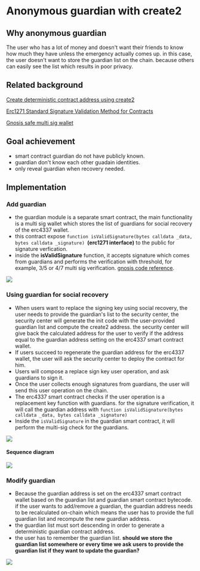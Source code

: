 # Anonymous guardian with create2

## Why anonymous guardian

The user who has a lot of money and doesn't want their friends to know how much they have unless the emergency actually comes up. in this case, the user doesn't want to store the guardian list on the chain. because others can easily see the list which results in poor privacy.

## Related background

[Create deterministic contract address using create2](https://eips.ethereum.org/EIPS/eip-1014)

[Erc1271 Standard Signature Validation Method for Contracts](https://eips.ethereum.org/EIPS/eip-1271)

[Gnosis safe multi sig wallet](https://github.com/safe-global/safe-contracts/blob/c36bcab46578a442862d043e12a83fec41143dec/contracts/GnosisSafe.sol#L240)

## Goal achievement

- smart contract guardian do not have publicly known.
- guardian don't know each other guadain identities.
- only reveal guardian when recovery needed.


## Implementation

### Add guardian

* the guardian module is a separate smart contract, the main functionality is a multi sig wallet which stores the list of guardians for social recovery of the erc4337 wallet.
* this contract expose ```function isValidSignature(bytes calldata _data, bytes calldata _signature) ```**(erc1271 interface)** to the public for signature verfication.
* inside the **isValidSignature** function, it accepts signature which comes from guardians and performs the verification with threshold, for example, 3/5 or 4/7 multi sig verification. [gnosis code reference](https://github.com/safe-global/safe-contracts/blob/c36bcab46578a442862d043e12a83fec41143dec/contracts/GnosisSafe.sol#L240).



![](https://hackmd.io/_uploads/HyrunBANo.png)


### Using guardian for social recovery


* When users want to replace the signing key using social recovery, the user needs to provide the guardian's list to the security center, the security center will generate the init code with the user-provided guardian list and compute the create2 address. the security center will give back the calculated address for the user to verify if the address equal to the guardian address setting on the erc4337 smart contract wallet.
* If users succeed to regenerate the guardian address for the erc4337 wallet, the user will ask the security center to deploy the contract for him.
* Users will compose a replace sign key user operation, and ask guardians to sign it.
* Once the user collects enough signatures from guardians, the user will send this user operation on the chain.
* The erc4337 smart contract checks if the user operation is a replacement key function with guardians. for the signature verification, it will call the guardian address with  ```function isValidSignature(bytes calldata _data, bytes calldata _signature) ```  
* Inside the ```isValidSignature``` in the guardian smart contract, it will perform the multi-sig check for the guardians.


![](https://hackmd.io/_uploads/S1OviLC4o.png)


#### Sequence diagram



![](https://hackmd.io/_uploads/BknPSI0Ej.png)


### Modify guardian

* Because the guardian address is set on the erc4337 smart contract wallet based on the guardian list and guardian smart contract bytecode. if the user wants to add/remove a guardian, the guardian address needs to be recalculated on-chain which means the user has to provide the full guardian list and recompute the new guardian address.
* the guardian list must sort descending in order to generate a deterministic guardian contract address.
* the user has to remember the guardian list. **should we store the guardian list somewhere or every time we ask users to provide the guardian list if they want to update the guardian?**

 
![](https://hackmd.io/_uploads/SJFLEwJro.png)
